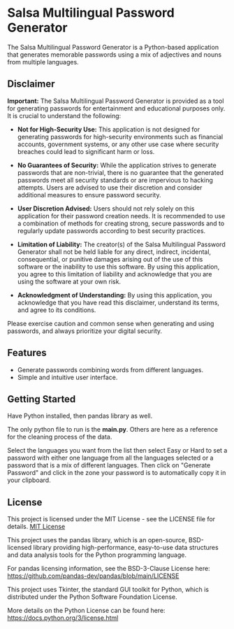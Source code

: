 # Salsa Multilingual Password Generator

The Salsa Multilingual Password Generator is a Python-based application that generates memorable passwords using a mix of adjectives and nouns from multiple languages.

## Disclaimer

**Important:** The Salsa Multilingual Password Generator is provided as a tool for generating passwords for entertainment and educational purposes only. It is crucial to understand the following:

- **Not for High-Security Use:** This application is not designed for generating passwords for high-security environments such as financial accounts, government systems, or any other use case where security breaches could lead to significant harm or loss.

- **No Guarantees of Security:** While the application strives to generate passwords that are non-trivial, there is no guarantee that the generated passwords meet all security standards or are impervious to hacking attempts. Users are advised to use their discretion and consider additional measures to ensure password security.

- **User Discretion Advised:** Users should not rely solely on this application for their password creation needs. It is recommended to use a combination of methods for creating strong, secure passwords and to regularly update passwords according to best security practices.

- **Limitation of Liability:** The creator(s) of the Salsa Multilingual Password Generator shall not be held liable for any direct, indirect, incidental, consequential, or punitive damages arising out of the use of this software or the inability to use this software. By using this application, you agree to this limitation of liability and acknowledge that you are using the software at your own risk.

- **Acknowledgment of Understanding:** By using this application, you acknowledge that you have read this disclaimer, understand its terms, and agree to its conditions.

Please exercise caution and common sense when generating and using passwords, and always prioritize your digital security.


## Features

- Generate passwords combining words from different languages.
- Simple and intuitive user interface.

## Getting Started

Have Python installed, then pandas library as well.

The only python file to run is the **main.py**.
Others are here as a reference for the cleaning process of the data.

Select the languages you want from the list then select Easy or Hard to set a password with either one language from all the languages selected or a password that is a mix of different languages. 
Then click on "Generate Password" and click in the zone your password is to automatically copy it in your clipboard.

## License

This project is licensed under the MIT License - see the LICENSE file for details.
[MIT License](LICENSE)

This project uses the pandas library, which is an open-source, BSD-licensed library providing high-performance, easy-to-use data structures and data analysis tools for the Python programming language.

For pandas licensing information, see the BSD-3-Clause License here: https://github.com/pandas-dev/pandas/blob/main/LICENSE

This project uses Tkinter, the standard GUI toolkit for Python, which is distributed under the Python Software Foundation License.

More details on the Python License can be found here: https://docs.python.org/3/license.html
